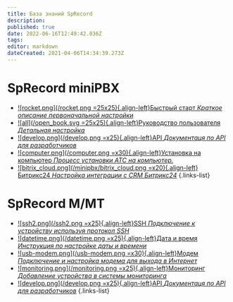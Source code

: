 ```yaml
---
title: База знаний SpRecord
description: 
published: true
date: 2022-06-16T12:49:42.036Z
tags: 
editor: markdown
dateCreated: 2021-04-06T14:34:39.273Z
---
```


# SpRecord miniPBX

- [![rocket.png](/rocket.png =25x25){.align-left}Быстрый старт *Краткое описание первоначальной настройки*](./minipbx/quick_start)
- [![all](/open_book.svg =25x25){.align-left}Руководство пользователя *Детальная настройка*](./minipbx/user_manual)
- [![develop.png](/develop.png =x25){.align-left}API *Документаця по API для разработчиков*](./minipbx/api)
- [![computer.png](/computer.png =x30){.align-left}Установка на компьютер *Процесс установки АТС на компьютер.*](./minipbx/soft)
- [![bitrix_cloud.png](/minipbx/bitrix_cloud.png =x20){.align-left}Битрикс24 *Настройка интеграции с CRM Битрикс24*](./minipbx/bitrix24)
{.links-list}

# SpRecord M/MT
- [![ssh2.png](/ssh2.png =x25){.align-left}SSH *Подключение к устройству используя протокол SSH*](./m-mt/ssh)
- [![datetime.png](/datetime.png =x25){.align-left}Дата и время *Инструкция по настройке даты и времени*](./m-mt/time)
- [![usb-modem.png](/usb-modem.png =x30){.align-left}Модем *Подключение и настройка модема для выхода в Интернет*](./m-mt/modem)
- [![monitoring.png](/monitoring.png =x25){.align-left}Мониторинг *Добавление устройства в системы мониторинга*](./m-mt/monitoring)
- [![develop.png](/develop.png =x25){.align-left}API *Документаця по API для разработчиков*](./m-mt/api)
{.links-list}

